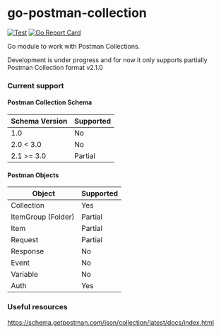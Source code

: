 # go-postman-collection

[![Test](https://github.com/rbretecher/go-postman-collection/workflows/test/badge.svg)](https://github.com/rbretecher/go-postman-collection/actions?query=workflow=test)
[![Go Report Card](https://goreportcard.com/badge/github.com/rbretecher/go-postman-collection)](https://goreportcard.com/report/github.com/rbretecher/go-postman-collection)

Go module to work with Postman Collections.

Development is under progress and for now it only supports partially Postman Collection format v2.1.0

### Current support

#### Postman Collection Schema

| Schema Version | Supported |
| -------------- | --------- |
| 1.0            | No        |
| 2.0 < 3.0      | No        |
| 2.1 >= 3.0     | Partial   |

#### Postman Objects

|  Object            | Supported |
| ------------------ | --------- |
| Collection         | Yes       |
| ItemGroup (Folder) | Partial   |
| Item               | Partial   |
| Request            | Partial   |
| Response           | No        |
| Event              | No        |
| Variable           | No        |
| Auth               | Yes       |

### Useful resources

https://schema.getpostman.com/json/collection/latest/docs/index.html
